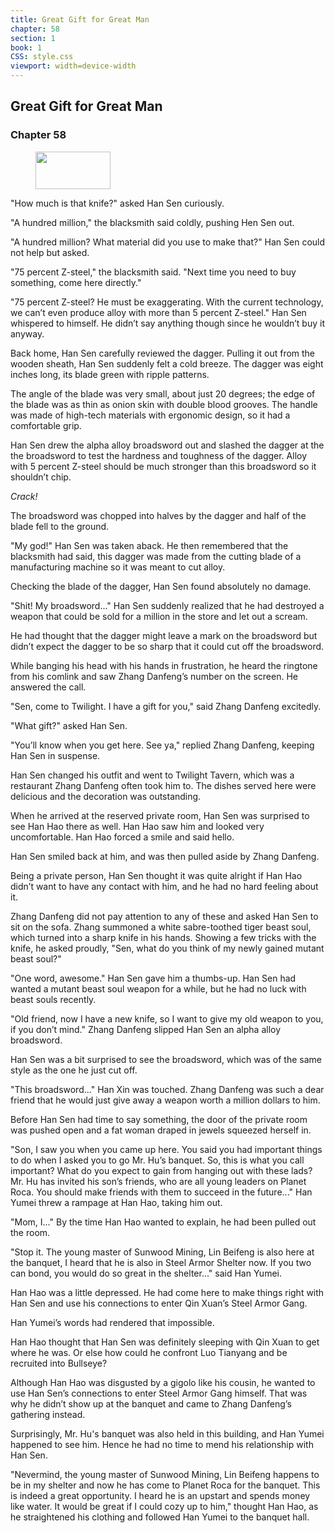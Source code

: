 ```yaml
---
title: Great Gift for Great Man
chapter: 58
section: 1
book: 1
CSS: style.css
viewport: width=device-width
---
```


## Great Gift for Great Man

### Chapter 58

<figure>
	<img src="../Images/gem.gif" alt="" id="gem" width="120" height="60" />
</figure>

"How much is that knife?" asked Han Sen curiously.

"A hundred million," the blacksmith said coldly, pushing Hen Sen out.

"A hundred million? What material did you use to make that?" Han Sen could not help but asked.

"75 percent Z-steel," the blacksmith said. "Next time you need to buy something, come here directly."

"75 percent Z-steel? He must be exaggerating. With the current technology, we can’t even produce alloy with more than 5 percent Z-steel." Han Sen whispered to himself. He didn’t say anything though since he wouldn’t buy it anyway.

Back home, Han Sen carefully reviewed the dagger. Pulling it out from the wooden sheath, Han Sen suddenly felt a cold breeze. The dagger was eight inches long, its blade green with ripple patterns.

The angle of the blade was very small, about just 20 degrees; the edge of the blade was as thin as onion skin with double blood grooves. The handle was made of high-tech materials with ergonomic design, so it had a comfortable grip.

Han Sen drew the alpha alloy broadsword out and slashed the dagger at the the broadsword to test the hardness and toughness of the dagger. Alloy with 5 percent Z-steel should be much stronger than this broadsword so it shouldn’t chip.

*Crack!*

The broadsword was chopped into halves by the dagger and half of the blade fell to the ground.

"My god!" Han Sen was taken aback. He then remembered that the blacksmith had said, this dagger was made from the cutting blade of a manufacturing machine so it was meant to cut alloy.

Checking the blade of the dagger, Han Sen found absolutely no damage.

"Shit! My broadsword..." Han Sen suddenly realized that he had destroyed a weapon that could be sold for a million in the store and let out a scream.

He had thought that the dagger might leave a mark on the broadsword but didn’t expect the dagger to be so sharp that it could cut off the broadsword.

While banging his head with his hands in frustration, he heard the ringtone from his comlink and saw Zhang Danfeng’s number on the screen. He answered the call.

"Sen, come to Twilight. I have a gift for you," said Zhang Danfeng excitedly.

"What gift?" asked Han Sen.

"You’ll know when you get here. See ya," replied Zhang Danfeng, keeping Han Sen in suspense.

Han Sen changed his outfit and went to Twilight Tavern, which was a restaurant Zhang Danfeng often took him to. The dishes served here were delicious and the decoration was outstanding.

When he arrived at the reserved private room, Han Sen was surprised to see Han Hao there as well. Han Hao saw him and looked very uncomfortable. Han Hao forced a smile and said hello.

Han Sen smiled back at him, and was then pulled aside by Zhang Danfeng.

Being a private person, Han Sen thought it was quite alright if Han Hao didn’t want to have any contact with him, and he had no hard feeling about it.

Zhang Danfeng did not pay attention to any of these and asked Han Sen to sit on the sofa. Zhang summoned a white sabre-toothed tiger beast soul, which turned into a sharp knife in his hands. Showing a few tricks with the knife, he asked proudly, "Sen, what do you think of my newly gained mutant beast soul?"

"One word, awesome." Han Sen gave him a thumbs-up. Han Sen had wanted a mutant beast soul weapon for a while, but he had no luck with beast souls recently.

"Old friend, now I have a new knife, so I want to give my old weapon to you, if you don’t mind." Zhang Danfeng slipped Han Sen an alpha alloy broadsword.

Han Sen was a bit surprised to see the broadsword, which was of the same style as the one he just cut off.

"This broadsword..." Han Xin was touched. Zhang Danfeng was such a dear friend that he would just give away a weapon worth a million dollars to him.

Before Han Sen had time to say something, the door of the private room was pushed open and a fat woman draped in jewels squeezed herself in.

"Son, I saw you when you came up here. You said you had important things to do when I asked you to go Mr. Hu’s banquet. So, this is what you call important? What do you expect to gain from hanging out with these lads? Mr. Hu has invited his son’s friends, who are all young leaders on Planet Roca. You should make friends with them to succeed in the future..." Han Yumei threw a rampage at Han Hao, taking him out.

"Mom, I..." By the time Han Hao wanted to explain, he had been pulled out the room.

"Stop it. The young master of Sunwood Mining, Lin Beifeng is also here at the banquet, I heard that he is also in Steel Armor Shelter now. If you two can bond, you would do so great in the shelter..." said Han Yumei.

Han Hao was a little depressed. He had come here to make things right with Han Sen and use his connections to enter Qin Xuan’s Steel Armor Gang.

Han Yumei’s words had rendered that impossible.

Han Hao thought that Han Sen was definitely sleeping with Qin Xuan to get where he was. Or else how could he confront Luo Tianyang and be recruited into Bullseye?

Although Han Hao was disgusted by a gigolo like his cousin, he wanted to use Han Sen’s connections to enter Steel Armor Gang himself. That was why he didn’t show up at the banquet and came to Zhang Danfeng’s gathering instead.

Surprisingly, Mr. Hu's banquet was also held in this building, and Han Yumei happened to see him. Hence he had no time to mend his relationship with Han Sen.

"Nevermind, the young master of Sunwood Mining, Lin Beifeng happens to be in my shelter and now he has come to Planet Roca for the banquet. This is indeed a great opportunity. I heard he is an upstart and spends money like water. It would be great if I could cozy up to him," thought Han Hao, as he straightened his clothing and followed Han Yumei to the banquet hall.